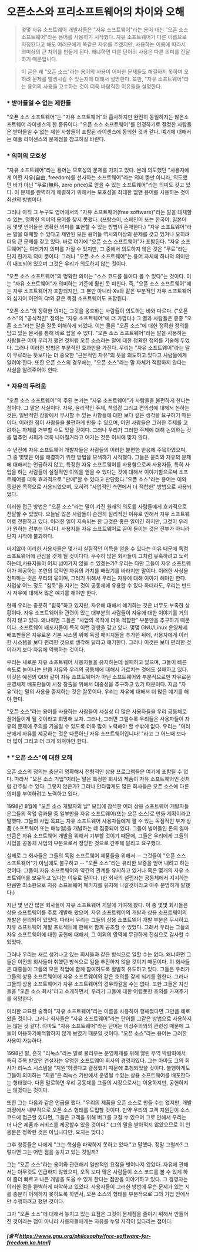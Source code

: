 오픈소스와 프리소프트웨어의 차이와 오해
==============================
> 몇몇 자유 소프트웨어 개발자들은 "자유 소프트웨어"라는 용어 대신 "오픈 소스 소프트웨어"라는 용어를 사용하기 시작했다.  자유 소프트웨어가 다른 이름으로 지칭된다고 해도 여러분에게 똑같은 자유를 주겠지만, 사용하는 이름에 따라서 의미상의 큰 차이를 만들게 된다. 왜냐하면 다른 단어의 사용은 다른 의미를 전달하기 때문입니다.

> 이 글은 왜 "오픈 소스"라는 용어의 사용이 어떠한 문제들도 해결하지 못하며 오히려 문제를 발생시킬 수 있는지에 대해서 설명한다. 또한, "자유 소프트웨어"라는 용어의 사용을 고수하는 것이 더욱 바람직한 이유들을 설명한다.

### * 받아들일 수 없는 제한들

"오픈 소스 소프트웨어"는 "자유 소프트웨어"와 흡사하지만 완전히 동일하지는 않은소프트웨어 라이센스의 한 종류이다. "오픈 소스 소프트웨어"를 인정하기로 결정한 사람들은 받아들일 수 없는 제한 사항들이 포함된 라이센스에 동의한 것과 같다. 여기에 대해서는 애플 라이센스의 문제점을 참고하길 바란다.

### * 의미의 모호성

"자유 소프트웨어"라는 용어는 모호성의 문제를 가지고 있다.  본래 의도했던 "사용자에게 어떤 자유(自由, freedom)를 선사하는 소프트웨어"라는 의미 뿐만 아니라, 의도했던 바가 아닌 "무료(無料, zero price)로 얻을 수 있는 소프트웨어"라는 의미도 갖고 있다. 이 문제를 완벽하게 해결하기 위해서는 모호성을 최대한 없앤 용어를 사용하는 것이 최선의 방법이다.

그러나 아직 그 누구도 영어에서의 "자유 소프트웨어(free software)"라는 말을 대체할 수 있는, 명확한 의미의 용어를 찾지 못했다. (프랑스어, 스페인어 또는 한국어, 일본어 등 몇몇 언어들은 명확한 의미를 표현할 수 있는 방법이 존재한다.) "자유 소프트웨어"라는 말을 대체할 수 있다고 제안된 모든 용어들 역시의미상의 문제를 갖고 있거나 오히려 더욱 큰 문제를 갖고 있다. 바로 여기에 "오픈 소스 소프트웨어"가 포함된다. "자유 소프트웨어"는 여러가지 의미를 가질 수 있지만, 그 중에서 의도하지 않은 것은 "무료"라는 단지 한가지 의미 뿐이다. 그러나 "오픈 소스 소프트웨어"는 용어 자체에 하나의 의미만이 내포되어 있으며 그것은 우리가 의도하지 않는 것이다.

"오픈 소스 소프트웨어"의 명확한 의미는 "소스 코드를 들여다 볼 수 있다"는 것이다. 이는 "자유 소프트웨어"가 의미하는 기준에 훨씬 못 미친다. 즉, "오픈 소스 소프트웨어"에는 자유 소프트웨어가 포함되지만, 그 뿐만 아니라 Xv와 같은 부분적인 자유 소프트웨어와 심지어 이전의 Qt와 같은 독점 소프트웨어도 포함된다.

"오픈 소스"의 정확한 의미는 그것을 옹호하는 사람들이 의도하는 바와 다르다. ("오픈소스"의 "공식적인" 정의는 "자유 소프트웨어"에 더 가깝다.) 그 결과 사람들은 종종 "오픈 소스"라는 말을 잘못 이해하게 되었다. 이는 물론 "오픈 소스"에 대한 정확한 정의를 담고 있는 문서를 통해 바로 잡을 수 있다. "오픈 소스 소프트웨어"라는 말을 사용하는 사람들은 이미 우리가 했던 것처럼 오픈 소스라는 말에 대한 정확한 정의를 기술해 두었다. 그러나 이러한 방법은 부분적인 효과만을 가진다. 우리는 "자유 소프트웨어"라는 말이 무료라는 뜻보다는 더 중요한 "근본적인 자유"의 뜻을 의도하고 있다고 사람들에게 알려야 한다. 또한 오픈 소스의 경우에는, "오픈 소스"라는 말 자체가 적합하지 않다는 사실을 알려주어야 힌다.

### * 자유의 두려움

"오픈 소스 소프트웨어"의 주된 논거는 "자유 소프트웨어"가 사람들을 불편하게 한다는 점이다. 그 말은 사실이다. 자유, 윤리적인 주제, 책임감 그리고 편의성에 대해서 논하는 것은, 일반적인 상황에서 무시할 수 있는 사항들에 대한 보다 깊은 생각을 요구하기 때문이다. 이러한 점이 사람들을 불편하게 만들 수 있으며, 어떤 사람들은 그러한 주제를 고려하는 자체를 거부할 수도 있을 것이다. 그러나 우리가 그러한 주제에 대해 논의하는 것을 멈추면 사회가 더욱 나아질거라고 여기는 것은 이치에 맞지 않다.

수 년전에 자유 소프트웨어 개발자들은 사람들의 이러한 불편한 반응에 주목하였으며, 그 중 몇몇은 이를 해결하기 위한 방법을 모색하기 시작했다. 그들은 윤리와 자유의 문제에 대해서는 언급하지 않고, 특정한 자유 소프트웨어를 사용함으로써 사용자들, 특히 사업을 하는 사람들이 실질적인 이익을 얻을 수 있다는 것에 대해서 이야기함으로써 소프트웨어를 더욱 효과적으로 "판매"할 수 있다고 판단했다."오픈 소스"라는 용어는 이와 동일한 목적으로 사용되었으며, 오히려 "사업적인 측면에서 더 적합한" 방법으로 사용되었다.

이러한 접근 방법은 "오픈 소스"라는 말이 가진 원래의 의도를 사람들에게 효과적으로 전달할 수 있었다. 오늘날 많은 사람들이 순전히 실리적인 이유로 인해서 자유 소프트웨어로 전환하고 있다. 이러한 일이 지속되는 한 그것은 좋은 일이긴 하지만, 그것이 우리가 원하는 전부는 아니다. 사용자를 자유 소프트웨어로 끌어 들이는 것은 전부가 아니라 단지 시작에 불과하다.

머지않아 이러한 사용자들은 몇가지 실질적인 이득을 얻을 수 있다는 이유 때문에 독점 소프트웨어에 관심을 갖게 될 것이다다. 무수히 많은 회사들이 그처럼 유혹하려고 노력하는데,사용자들이 어찌 넘어가지 않을 수 있겠는가? 우리는 다만 그들이 자유 소프트웨어가 제공하는 본연의 목적인 자유의 가치를 배웠기를 바라지만 말이다. 이러한 사상을 전파하는 것은 우리의 몫이며, 그러기 위해서 우리는 자유에 대해 이야기 해야만 한다. 사업상 어느 정도 "침묵"을 지키는 것이 공동체에 유용할 수 있다 하더라도, 우리는 반드시 자유에 대해서 많은 얘기를 해야만 한다.

현재 우리는 충분히 "침묵"하고 있지만, 자유에 대해서 얘기하는 것은 너무도 부족한 상황이다. 자유 소프트웨어와 관련이 있는 대부분의 사람들이 자유에 대한 이야기를 거의 하지 않고 있다. 왜냐하면 그들은 "사업의 목적에 더욱 적합한" 부분만을 추구하기 때문이다. 소프트웨어 배포자들이 특히 이런 경향을 갖고 있다. 몇몇 GNU/Linux 운영체제 배포판들은 자유로운 기본 시스템 위에 독점 패키지들을 추가한 뒤에, 사용자에게 이러한 시스템을 보다 편리한 것으로 생각해 달라고 얘기한다. 그러나 이것은 보다 편리한 것이라기 보다 자유에 역행하는 것이다.

우리는 새로운 자유 소프트웨어 사용자들을 유지하는데 실패하고 있으며, 그들이 빠른 속도로 늘어나는 만큼 자유와 우리의 공동체에 대해서 가르치는 것에도 실패하고 있다. 이것은 예전의 Qt와 같이 자유 소프트웨어가 아닌 소프트웨어와 부분적으로만 자유로운 운영체제 배포판들이 시장 창출을 위해서 대중성을 추구하고 있기 때문이다. 지금 "자유"라는 말의 사용을 중지하는 것은 잘못이다. 우리는 자유에 대해서 더 많은 얘기를 해야 한다.

"오픈 소스"라는 용어를 사용하는 사람들이 사실상 더 많은 사용자들을 우리 공동체로 끌어들이게 될 것이라고 희망해 보자. 그러나, 그러면 그럴수록 우리들은 사용자들이 자유의 문제에 주의를 기울일 수 있도록 더욱 많이 노력해야 할 수밖에 없다. 우리는 "여러분에게 자유를 제공하는 것은 다름아닌 자유 소프트웨어입니다! "라고 그 어느때 보다 더 많이 그리고 더 크게 외쳐야만 한다.

### * "오픈 소스"에 대한 오해

오픈 소스의 정의는 충분히 명확해서 전형적인 상용 프로그램들은 여기에 포함될 수 없다. 따라서 "오픈 소스 기업"이라는 말은 특정한 회사의 제품이 자유 소프트웨어인 것처럼 간주될 수 있다. 그렇지 않은가? 그러나 안타깝게도 많은 회사들은 오픈 소스에 다른 의미를 부여하려고 노력하고 있다.

1998년 8월에 "오픈 소스 개발자의 날" 모임에 참석한 여러 상용 소프트웨어 개발자들은그들의 작업 결과물 중 일부만을 자유 소프트웨어(또는 오픈 소스)로 만들 계획이라고 말했다. 그들의 사업 목표는 자유 소프트웨어 사용자들에게 팔 수 있는 독점적인 부가 상품 (소프트웨어 또는 매뉴얼)을 개발하는 데 집중되어 있다. 그들이 벌어들인 돈의 얼마만큼은 자유 소프트웨어 개발을 위해서 기부할 것이기 때문에, 그들은 우리에게 그들의 사업을 공동체 사업의 부분으로서 정당한 것으로 간주해 달라고 요구했다.

실제로 그 회사들은 그들의 독점 소프트웨어 제품들을 위해서 -- 그것들이 "오픈 소스 소프트웨어"가 아님에도 불구하고 -- "오픈 소스"라는 유리한 보증을 얻어 내려고 하는 것이다. 그들이 자유 소프트웨어와 약간의 관계를 유지하고 있거나 혹은 몇개의 자유 소프트웨어를 보유하고 있다는 이유로 말이다. (한 회사의 설립자는 공동체에서 지지하는 만큼만 최소한으로 자유 소프트웨어 패키지를 유지해 나갈것이라고 아주 분명하게 말했다.)

지난 몇 년간 많은 회사들이 자유 소프트웨어 개발에 기여해 왔다. 이 중 몇몇 회사들은 상용 소프트웨어를 주로 개발해 왔으며, 자유 소프트웨어의 개발과 상용 소프트웨어의 개발은 분리되어 있었다. 따라서 우리는 그들의 상용 소프트웨어 개발 부분은 무시하고, 자유 소프트웨어 개발 프로젝트에 한해서 함께 공조할 수 있었다. 그래서 우리는 그들의 자유 소프트웨어에 대한 공헌에 대해서, 그 이외의 영역에 무관하게 진심으로 감사할 수 있었다.

그러나 우리는 새로 생겨나고 있는 회사들과 같은 방식으로 일할 수는 없다. 왜냐하면 그들은 이전의 회사들이 취했던 방식으로 일을 추진하지 않을 것이기 때문이다. 이 회사들은 대중들이 그들의 모든 작업에 함께 참여하도록 활발히 유도하고 있다. 그들은 우리가 그들의 상용 소프트웨어에 자유 소프트웨어와 같은 호의를 갖게 되기를 원한다. 그러나 그들의 상용 소프트웨어가 자유 소프트웨어의 경우와같을 수는 없다. 또한 그들은 자신들을 "오픈 소스 회사"라고 소개하면서, 우리가 그들에 대한 어렴풋한 호의를 가져주기를 희망한다.

이러한 교묘한 술책이 "자유 소프트웨어"라는 이름을 사용하여 행해졌다면 그만큼 해로왔을 것이다. 그러나 회사들은 "자유 소프트웨어"라는 단어를 그같은 방법으로 사용하지는 않는 것 같다. 아마도 "자유 소프트웨어"라는 단어는 이상주의와의 관련성 때문에 그들이 이용하기에적합하지 않게 보였기 때문일 것이다. "오픈 소스"라는 용어는 그러한 사용이 가능하다.

1998년 말, 흔히 "리눅스"라는 말로 불리우는 운영체제를 위해 열린 무역 박람회에서 특히 주목 받았던 연설자는 유명한 소프트웨어 회사의 경영자였다. 그는 아마도 그의 회사가 리눅스 시스템을 "지원"하겠다고 결정했기 때문에 초청되었을 것이다. 불행하게도 그들이 의미하는 "지원"은 리눅스 기반에서 운영될 수있는 상용 소프트웨어를 배포한다는 형태였다. 다른 말로하면 우리 공동체를 그들의 시장으로서는 이용하지만, 공헌하지는 않겠다는 것이다.

또한 그는 다음과 같은 언급을 했다. "우리의 제품을 오픈 소스로 만들 수는 없지만, 개발 과정에서 내부적으로 오픈 소스 형태를 도입할 것이다. 만약 우리의 고객 지원단이 소스 코드에 접근할 있다면, 그들은 고객을 위해 버그를 고칠 수 있으며 그로 인해서 우리는 더 나은 제품과 서비스를 제공할수 있을 것이다." (그의 말을 받아적지 않았으므로 이 인용문은 정확한 것은 아닙니다만, 요지는 맞다.)

그후 청중들은 나에게 "그는 핵심을 파악하지 못하고 있다."고 말했다. 정말 그럴까? 그렇다면 그는 어떤 점을 놓치고 있는 것일까?

그는 "오픈 소스"라는 용어와 관련해서 일반적인 요점을 벗어나지 않았다. 자유에 관해서는 아무것도 언급하지 않았으며, 오직 보다 많은 사람들이 소스 코드를 볼 수 있게 하여 좀더 빠르고 나은 개발을 도울 수 있게 한다는 점만을 이야기하고 있다. 그 경영자는 이러한 점을 완벽하게 파악하고 있었다. 사용자들이 그러한 방법에 무슨 문제가 있는 지를 충분히 이해하지 못하도록 하면서, 오픈 소스의 형태를 부분적으로 그의 기업 안에서만 수행하려고 했던 것이다.

그가 "오픈 소스"에 대해서 놓치고 있는 요점은 그것이 문제점을 줄이기 위해서 만들어 진 것이라는 점이 아니라 사용자들에게는 자유를 누릴 자격이 있다라는 점이다.

##### [출처 https://www.gnu.org/philosophy/free-software-for-freedom.ko.html]
